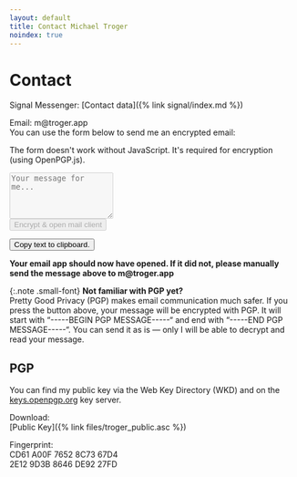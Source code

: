 ```yaml
---
layout: default
title: Contact Michael Troger
noindex: true
---
```

# Contact
Signal Messenger: [Contact data]({% link signal/index.md %})  

Email: &#109;&#64;&#116;&#114;&#111;&#103;&#101;&#114;&#46;&#97;&#112;&#112;  
You can use the form below to send me an encrypted email:

<noscript><p class="warning">The form doesn't work without JavaScript. It's required for encryption (using OpenPGP.js).</p></noscript>
<form id="form">
    <textarea id="input" disabled name="body" rows="5" placeholder="Your message for me..."></textarea><br>
    <input type="submit" disabled value="Encrypt & open mail client" id="submit" title="mailto:&#109;&#64;&#116;&#114;&#111;&#103;&#101;&#114;&#46;&#97;&#112;&#112;">
</form>
<div id="after-sent" class="hidden">
    <button id="copy-to-clipboard">Copy text to clipboard.</button>
    <p><b>Your email app should now have opened. If it did not, please manually send the message above to &#109;&#64;&#116;&#114;&#111;&#103;&#101;&#114;&#46;&#97;&#112;&#112;</b></p>
</div>

{:.note .small-font}
**Not familiar with PGP yet?**  
Pretty Good Privacy (PGP) makes email communication much safer.
If you press the button above, your message will be encrypted with PGP.
It will start with “-----BEGIN PGP MESSAGE-----“ and end with “-----END PGP MESSAGE-----“.
You can send it as is — only I will be able to decrypt and read your message.

## PGP

You can find my public key via the Web Key Directory (WKD) and on the [keys.openpgp.org](https://keys.openpgp.org/) key server.

Download:  
[Public Key]({% link files/troger_public.asc %})  

Fingerprint:  
CD61 A00F 7652 8C73 67D4  
2E12 9D3B 8646 DE92 27FD

<script src="{% link js/openpgp.min.js %}"></script>
<script src="{% link js/contact.js %}"></script>
